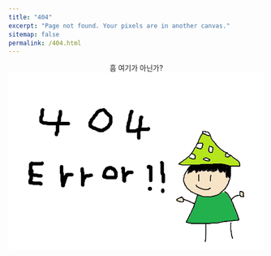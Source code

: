 ```yaml
---
title: "404"
excerpt: "Page not found. Your pixels are in another canvas."
sitemap: false
permalink: /404.html
---
```


<center>
흠 여기가 아닌가?
<img src="assets/images/404.png">


